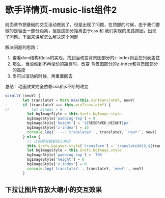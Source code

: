 # 歌手详情页-music-list组件2

前面章节把基础的交互滚动做到了，但是出现了问题，在顶部的时候，由于我们要做的是留出一部分距离，但是这部分距离由于css 和 我们实现的思路原因，出现了问题。下面来讲解怎么解决这个问题

解决问题的思路：

1. 查看dom结构和css的实现，找到当改变背景图部分的z-index则会把列表盖住
2. 那么，当滚动到不再滚动的距离时，改变 背景图部分的z-index和背景图部分的高度
3. 当可以滚动的时候，再重置回去

总结：动画效果完全依赖css和js不断的改变

```javascript
scrollY (newY) {
        let translateY = Math.max(this.minTranslateY, newY)
        if (translateY === this.minTranslateY) {
//          let zindex = 0
          let bgImageStyle = this.$refs.bgImage.style
          bgImageStyle['padding-top'] = 0
          bgImageStyle['height'] = `${RESERVED_HEIGHT}px`
          bgImageStyle['z-index'] = 10
          console.log(`  --- translateY:`, translateY, `newY:`, newY)
        } else {
          // 让背景层跟着网上移动
          this.$refs.bgLayer.style['transform'] = `translate3d(0,${translateY}px,0)`
          let bgImageStyle = this.$refs.bgImage.style
          bgImageStyle['padding-top'] = `70%`
          bgImageStyle['height'] = 0
          bgImageStyle['z-index'] = 0
          console.log(`translateY:`, translateY, `newY:`, newY)
        }
```

## 下拉让图片有放大缩小的交互效果